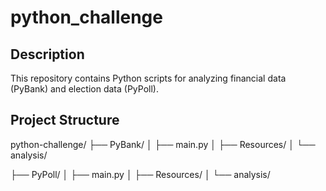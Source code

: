 # python_challenge

## Description

This repository contains Python scripts for analyzing financial data (PyBank) and election data (PyPoll).

## Project Structure

python-challenge/
├── PyBank/
│ ├── main.py
│ ├── Resources/
│ └── analysis/

├── PyPoll/
│ ├── main.py
│ ├── Resources/
│ └── analysis/
